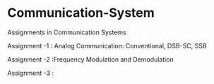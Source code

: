 # Communication-System
Assignments in Communication Systems 

Assignment -1 : Analog Communication: Conventional, DSB-SC, SSB

Assignment -2 :Frequency Modulation and Demodulation

Assignment -3 : 

